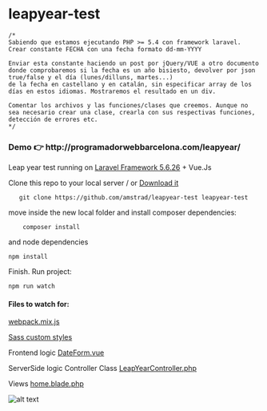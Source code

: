 # leapyear-test

    /*
    Sabiendo que estamos ejecutando PHP >= 5.4 con framework laravel.
    Crear constante FECHA con una fecha formato dd-mm-YYYY
    
    Enviar esta constante haciendo un post por jQuery/VUE a otro documento donde comprobaremos si la fecha es un año bisiesto, devolver por json true/false y el día (lunes/dilluns, martes...)
    de la fecha en castellano y en catalán, sin especificar array de los días en estos idiomas. Mostraremos el resultado en un div.
    
    Comentar los archivos y las funciones/clases que creemos. Aunque no sea necesario crear una clase, crearla con sus respectivas funciones, detección de errores etc.
    */
    
<h3>Demo 👉 http://programadorwebbarcelona.com/leapyear/</h3>    
    
Leap year test running on [Laravel Framework 5.6.26](https://laravel.com/docs/5.6/installation#server-requirements) + Vue.Js

Clone this repo to your local server / or [Download it](https://github.com/amstrad/leapyear-test/archive/master.zip)      
  ```  
     git clone https://github.com/amstrad/leapyear-test leapyear-test
   ```

move inside the new local folder and install composer dependencies:
```
    composer install
   ``` 
and node dependencies

``` npm install ```

Finish. Run project:

``` npm run watch ```

<h4>Files to watch for:</h4>

[webpack.mix.js](webpack.mix.js) 

[Sass custom styles](resources/assets/sass/app.scss) 

Frontend logic [DateForm.vue](resources/assets/js/components/DateForm.vue) 

ServerSide logic Controller Class [LeapYearController.php](app/Http/Controllers/LeapYearController.php) 

Views [home.blade.php](resources/views/home.blade.php)


 
![alt text](screenshot.png)